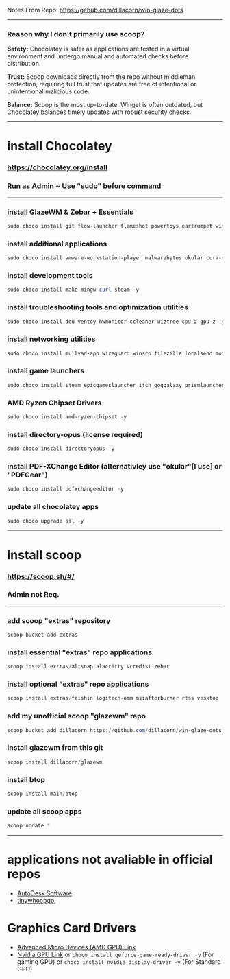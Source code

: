 Notes From Repo: https://github.com/dillacorn/win-glaze-dots

---

### Reason why I don't primarily use scoop?

**Safety:** Chocolatey is safer as applications are tested in a virtual environment and undergo manual and automated checks before distribution.

**Trust:** Scoop downloads directly from the repo without middleman protection, requiring full trust that updates are free of intentional or unintentional malicious code.

**Balance:** Scoop is the most up-to-date, Winget is often outdated, but Chocolatey balances timely updates with robust security checks.

---

# install Chocolatey
### https://chocolatey.org/install
### **Run as Admin** ~ **Use "sudo" before command**

---

### install GlazeWM & Zebar + Essentials
```powershell
sudo choco install git flow-launcher flameshot powertoys eartrumpet winspy wingetui fastfetch micro nircmd 7zip notepadplusplus everything qimgv mpv -y
```

### install additional applications
```powershell
sudo choco install vmware-workstation-player malwarebytes okular cura-new telegram ungoogled-chromium librewolf keepassxc bitwarden teamviewer krita shotcut gimp qbittorrent screentogif spotify betaflight-configurator obs-studio files flac yt-dlp -y
```

### install development tools
```powershell
sudo choco install make mingw curl steam -y
```

### install troubleshooting tools and optimization utilities
```powershell
sudo choco install ddu ventoy hwmonitor ccleaner wiztree cpu-z gpu-z -y
```

### install networking utilities
```powershell
sudo choco install mullvad-app wireguard winscp filezilla localsend moonlight sunshine obs-ndi -y
```

### install game launchers
```powershell
sudo choco install steam epicgameslauncher itch goggalaxy prismlauncher -y
```

### AMD Ryzen Chipset Drivers
```powershell
sudo choco install amd-ryzen-chipset -y
```

### install directory-opus (license required) 
```powershell
sudo choco install directoryopus -y
```

### install PDF-XChange Editor (alternativley use "okular"[**I use**] or "PDFGear")
```powershell
sudo choco install pdfxchangeeditor -y
```

### update all chocolatey apps
```powershell
sudo choco upgrade all -y
```

---

# install scoop
### https://scoop.sh/#/
### **Admin not Req.**

---

### add scoop "extras" repository
```powershell
scoop bucket add extras
```

### install essential "extras" repo applications
```powershell
scoop install extras/altsnap alacritty vcredist zebar
```

### install optional "extras" repo applications
```powershell
scoop install extras/feishin logitech-omm msiafterburner rtss vesktop
```

### add my unofficial scoop "glazewm" repo
```powershell
scoop bucket add dillacorn https://github.com/dillacorn/win-glaze-dots
```

### install glazewm from this git
```powershell
scoop install dillacorn/glazewm
```

### install btop
```powershell
scoop install main/btop
```

### update all scoop apps
```powershell
scoop update *
```

---

# applications not avaliable in official repos
- [AutoDesk Software](https://manage.autodesk.com/login?t=/products)
- [tinywhoopgo](https://tinywhoopgo.com/),

# Graphics Card Drivers
- [Advanced Micro Devices (AMD GPU) Link](https://www.amd.com/en/support/download/drivers.html)
- [Nvidia GPU Link](https://www.nvidia.com/en-us/drivers/) or ```choco install geforce-game-ready-driver -y``` (For gaming GPU) or ```choco install nvidia-display-driver -y``` (For Standard GPU)

